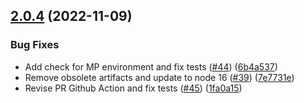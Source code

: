 ## [2.0.4](https://github.com/mparticle-integrations/mparticle-javascript-integration-leanplum/compare/v2.0.3...v2.0.4) (2022-11-09)


### Bug Fixes

* Add check for MP environment and fix tests ([#44](https://github.com/mparticle-integrations/mparticle-javascript-integration-leanplum/issues/44)) ([6b4a537](https://github.com/mparticle-integrations/mparticle-javascript-integration-leanplum/commit/6b4a5372c25e8df339bcec6ec5db591129956375))
* Remove obsolete artifacts and update to node 16 ([#39](https://github.com/mparticle-integrations/mparticle-javascript-integration-leanplum/issues/39)) ([7e7731e](https://github.com/mparticle-integrations/mparticle-javascript-integration-leanplum/commit/7e7731efa1b87386b92819cd2629574abbf5e0dc))
* Revise PR Github Action and fix tests ([#45](https://github.com/mparticle-integrations/mparticle-javascript-integration-leanplum/issues/45)) ([1fa0a15](https://github.com/mparticle-integrations/mparticle-javascript-integration-leanplum/commit/1fa0a15302026572b0e227ada0fe11ffa6a11219))
